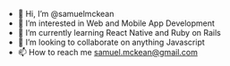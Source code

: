 - 👋 Hi, I’m @samuelmckean
- 👀 I’m interested in Web and Mobile App Development
- 🌱 I’m currently learning React Native and Ruby on Rails
- 💞️ I’m looking to collaborate on anything Javascript
- 📫 How to reach me samuel.mckean@gmail.com

<!---
samuelmckean/samuelmckean is a ✨ special ✨ repository because its `README.md` (this file) appears on your GitHub profile.
You can click the Preview link to take a look at your changes.
--->
